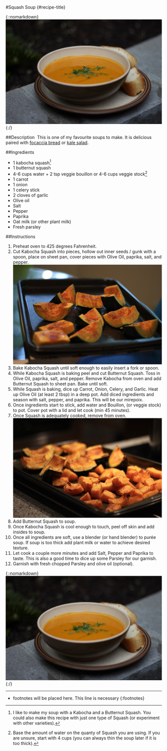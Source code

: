 #Squash Soup {#recipe-title}

<div markdown=1 class="image-and-text">

{::nomarkdown} 
<img src="images/recipe-images/squash-soup.JPG" class="image" alt="Squash soup">
{:/}

<div markdown=1 class="text">

##Description 
This is one of my favourite soups to make. It is delicious paired with <a href="focaccia.md.html" target="_blank">focaccia bread</a> or <a href="kale-salad.md.html" target="_blank">kale salad</a>. 

##Ingredients
- 1 kabocha squash[^1]
- 1 butternut squash
- 4-6 cups water + 2 tsp veggie bouillon or 4-6 cups veggie stock[^2]
- 1 carrot
- 1 onion
- 1 celery stick
- 2 cloves of garlic
- Olive oil
- Salt
- Pepper
- Paprika
- Oat milk (or other plant milk)
- Fresh parsley

##Instructions
1. Preheat oven to 425 degrees Fahrenheit.
2. Cut Kabocha Squash into pieces, hollow out inner seeds / gunk with a spoon, place on sheet pan, cover pieces with Olive Oil, paprika, salt, and pepper. <img src="images/recipe-images/squash-soup-2.JPG" class="image-in-recipe" id="recipe-image" alt="Prepped Kabocha Squash">
3. Bake Kabocha Squash until soft enough to easily insert a fork or spoon.
4. While Kabocha Squash is baking peel and cut Butternut Squash. Toss in Olive Oil, paprika, salt, and pepper. Remove Kabocha from oven and add Butternut Squash to sheet pan. Bake until soft.
5. While Squash is baking, dice up Carrot, Onion, Celery, and Garlic. Heat up Olive Oil (at least 2 tbsp) in a deep pot. Add diced ingredients and season with salt, pepper, and paprika. This will be our mirepoix.
6. Once ingredients start to stick, add water and Bouillon, (or veggie stock) to pot. Cover pot with a lid and let cook (min 45 minutes).
7. Once Squash is adequately cooked, remove from oven.<img src="images/recipe-images/squash-soup-3.JPG" class="image-in-recipe" id="recipe-image" alt="Cooked Squash">
8. Add Butternut Squash to soup.
9. Once Kabocha Squash is cool enough to touch, peel off skin and add insides to soup.  
10. Once all ingredients are soft, use a blender (or hand blender) to purée soup. If soup is too thick add plant milk or water to achieve desired texture.
11. Let cook a couple more minutes and add Salt, Pepper and Paprika to taste. This is also a good time to dice up some Parsley for our garnish.  
12. Garnish with fresh chopped Parsley and olive oil (optional).

{::nomarkdown} 
<img src="images/recipe-images/squash-soup.JPG" class="image-in-recipe" alt="Squash Soup and focaccia">
{:/}

***

[^1]: I like to make my soup with a Kabocha and a Butternut Squash. You could also make this recipe with just one type of Squash (or experiment with other varieties).

[^2]: Base the amount of water on the quanty of Squash you are using. If you are unsure, start with 4 cups (you can always thin the soup later if it is too thick).

* footnotes will be placed here. This line is necessary
{:footnotes}

</div>

</div>